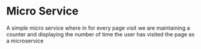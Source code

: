 # Micro Service
A simple micro service where in for every page visit we are maintaining a counter and displaying the number of time the user has visited the page as a microservice
